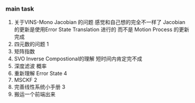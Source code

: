 <!--
 * @Author: Liu Weilong
 * @Date: 2021-02-07 11:31:59
 * @LastEditors: Liu Weilong
 * @LastEditTime: 2021-02-10 18:10:03
 * @FilePath: /3rd-test-learning/work_record/learning_task/week_plan_collection_2021/week7.md
 * @Description: 
-->

### main task

1.  关于VINS-Mono Jacobian 的问题 感觉和自己想的完全不一样了
                        Jacobian 的更新是使用Error State Translation 进行的
                        而不是 Motion Process 的更新
                        完成
2.  四元数的问题          1 
3.  矩阵指数              
4.  SVO Inverse Compostional的理解  短时间内肯定完不成 
5.  深度滤波             概率
6.  重新理解      Error State 4
7.  MSCKF               2
8.  完善线性系统小手册     3
9.  搬运一个前端出来